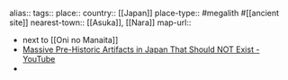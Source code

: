 alias::
tags::
place::
country:: [[Japan]] 
place-type:: #megalith #[[ancient site]] 
nearest-town:: [[Asuka]], [[Nara]] 
map-url::

- next to [[Oni no Manaita]]
- [Massive Pre-Historic Artifacts in Japan That Should NOT Exist - YouTube](https://www.youtube.com/watch?v=LJb58oTNly0)
-